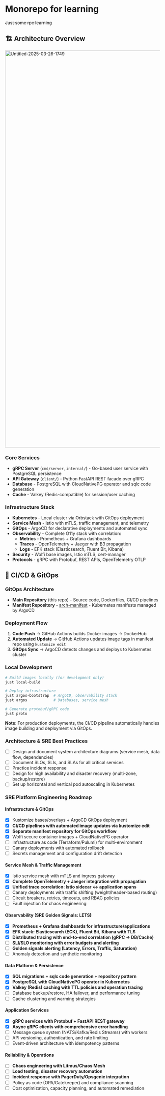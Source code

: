 # Monorepo for learning

~~Just some rpc learning~~

## 🏗️ Architecture Overview

<img width="1535" height="1292" alt="Untitled-2025-03-26-1749" src="https://github.com/user-attachments/assets/a0df4883-9c86-44ce-96ab-c98d26291158" />

### Core Services

- **gRPC Server** (`cmd/server`, `internal/`) - Go-based user service with PostgreSQL persistence
- **API Gateway** (`client/`) - Python FastAPI REST facade over gRPC
- **Database** - PostgreSQL with CloudNativePG operator and sqlc code generation
- **Cache** - Valkey (Redis-compatible) for session/user caching

### Infrastructure Stack

- **Kubernetes** - Local cluster via Orbstack with GitOps deployment
- **Service Mesh** - Istio with mTLS, traffic management, and telemetry
- **GitOps** - ArgoCD for declarative deployments and automated sync
- **Observability** - Complete O11y stack with correlation:
  - **Metrics** - Prometheus + Grafana dashboards
  - **Traces** - OpenTelemetry + Jaeger with B3 propagation
  - **Logs** - EFK stack (Elasticsearch, Fluent Bit, Kibana)
- **Security** - Wolfi base images, Istio mTLS, cert-manager
- **Protocols** - gRPC with Protobuf, REST APIs, OpenTelemetry OTLP

## 🚀 CI/CD & GitOps

### GitOps Architecture
- **Main Repository** (this repo) - Source code, Dockerfiles, CI/CD pipelines
- **Manifest Repository** - [arch-manifest](https://github.com/polo871209/arch-manifest) - Kubernetes manifests managed by ArgoCD

### Deployment Flow
1. **Code Push** → GitHub Actions builds Docker images → DockerHub
2. **Automated Update** → GitHub Actions updates image tags in manifest repo using `kustomize edit`
3. **GitOps Sync** → ArgoCD detects changes and deploys to Kubernetes cluster

### Local Development
```bash
# Build images locally (for development only)
just local-build

# Deploy infrastructure
just argos-bootstrap  # ArgoCD, observability stack
just argos            # Databases, service mesh

# Generate protobuf/gRPC code
just proto
```

**Note**: For production deployments, the CI/CD pipeline automatically handles image building and deployment via GitOps.

### Architecture & SRE Best Practices

- [ ] Design and document system architecture diagrams (service mesh, data flow, dependencies)
- [ ] Document SLOs, SLIs, and SLAs for all critical services
- [ ] Practice incident response
- [ ] Design for high availability and disaster recovery (multi-zone, backup/restore)
- [ ] Set up horizontal and vertical pod autoscaling in Kubernetes

### SRE Platform Engineering Roadmap

#### Infrastructure & GitOps

- [x] Kustomize bases/overlays + ArgoCD GitOps deployment
- [x] **CI/CD pipelines with automated image updates via kustomize edit**
- [x] **Separate manifest repository for GitOps workflow**
- [x] Wolfi secure container images + CloudNativePG operator
- [ ] Infrastructure as code (Terraform/Pulumi) for multi-environment
- [ ] Canary deployments with automated rollback
- [ ] Secrets management and configuration drift detection

#### Service Mesh & Traffic Management

- [x] Istio service mesh with mTLS and ingress gateway
- [x] **Complete OpenTelemetry + Jaeger integration with propagation**
- [x] **Unified trace correlation: Istio sidecar ↔ application spans**
- [ ] Canary deployments with traffic shifting (weight/header-based routing)
- [ ] Circuit breakers, retries, timeouts, and RBAC policies
- [ ] Fault injection for chaos engineering

#### Observability (SRE Golden Signals: LETS)

- [x] **Prometheus + Grafana dashboards for infrastructure/applications**
- [x] **EFK stack: Elasticsearch (ECK), Fluent Bit, Kibana with TLS**
- [x] **Distributed tracing with end-to-end correlation (gRPC → DB/Cache)**
- [ ] **SLI/SLO monitoring with error budgets and alerting**
- [ ] **Golden signals alerting (Latency, Errors, Traffic, Saturation)**
- [ ] Anomaly detection and synthetic monitoring

#### Data Platform & Persistence

- [x] **SQL migrations + sqlc code generation + repository pattern**
- [x] **PostgreSQL with CloudNativePG operator in Kubernetes**
- [x] **Valkey (Redis) caching with TTL policies and operation tracing**
- [ ] Database backup/restore, HA failover, and performance tuning
- [ ] Cache clustering and warming strategies

#### Application Services

- [x] **gRPC services with Protobuf + FastAPI REST gateway**
- [x] **Async gRPC clients with comprehensive error handling**
- [ ] Message queue system (NATS/Kafka/Redis Streams) with workers
- [ ] API versioning, authentication, and rate limiting
- [ ] Event-driven architecture with idempotency patterns

#### Reliability & Operations

- [ ] **Chaos engineering with Litmus/Chaos Mesh**
- [ ] **Load testing, disaster recovery automation**
- [ ] **Incident response with PagerDuty/Opsgenie integration**
- [ ] Policy as code (OPA/Gatekeeper) and compliance scanning
- [ ] Cost optimization, capacity planning, and automated remediation
